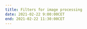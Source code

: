 ```yaml
---
title: Filters for image processing
date: 2021-02-22 9:00:00CET
end: 2021-02-22 11:30:00CET
---
```

